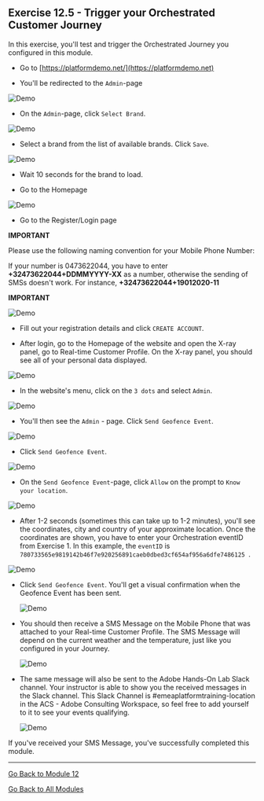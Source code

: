 ## Exercise 12.5 - Trigger your Orchestrated Customer Journey

In this exercise, you'll test and trigger the Orchestrated Journey you configured in this module.


  * Go to [https://platformdemo.net/](https://platformdemo.net)

  * You'll be redirected to the ``Admin``-page

  ![Demo](./images/1.png)
  
  * On the ``Admin``-page, click ``Select Brand``.
  
  ![Demo](./images/2.png)
  
  * Select a brand from the list of available brands. Click ``Save``.
  
  ![Demo](./images/3.png)
  
  * Wait 10 seconds for the brand to load.
  
  * Go to the Homepage
  
  ![Demo](./images/lb_home.png)
  
  * Go to the Register/Login page
  
  **IMPORTANT**
  
  Please use the following naming convention for your Mobile Phone Number:
  
  If your number is 0473622044, you have to enter **+32473622044+DDMMYYYY-XX** as a number, otherwise the sending of SMSs doesn't work. For instance, **+32473622044+19012020-11**
  
  **IMPORTANT**
  
  ![Demo](./images/lb_register.png)
 
  * Fill out your registration details and click ``CREATE ACCOUNT``.
  
  * After login, go to the Homepage of the website and open the X-ray panel, go to Real-time Customer Profile. On the X-ray panel, you should see all of your personal data displayed.
  
  ![Demo](./images/lb_x_loggedin.png)

 * In the website's menu, click on the ``3 dots`` and select ``Admin``.
 
  ![Demo](./images/gf10.png)
 
 * You'll then see the ``Admin`` - page. Click ``Send Geofence Event``.
 
  ![Demo](./images/gf13.png)
 
 * Click ``Send Geofence Event``.
  
  ![Demo](./images/gf14.png)
 
 * On the ``Send Geofence Event``-page, click ``Allow`` on the prompt to ``Know your location``.
  
  ![Demo](./images/gf15.png)
  
 * After 1-2 seconds (sometimes this can take up to 1-2 minutes), you'll see the coordinates, city and country of your approximate location. Once the coordinates are shown, you have to enter your Orchestration eventID from Exercise 1. In this example, the ``eventID`` is ``780733565e9819142b46f7e920256891caeb0dbed3cf654af956a6dfe7486125 ``.
  
  ![Demo](./images/gf16.png)

* Click ``Send Geofence Event``. You'll get a visual confirmation when the Geofence Event has been sent.

  ![Demo](./images/gf17.png)

* You should then receive a SMS Message on the Mobile Phone that was attached to your Real-time Customer Profile. The SMS Message will depend on the current weather and the temperature, just like you configured in your Journey.

  ![Demo](./images/gf19.png)
 
* The same message will also be sent to the Adobe Hands-On Lab Slack channel. Your instructor is able to show you the received messages in the Slack channel. This Slack Channel is #emeaplatformtraining-location in the ACS - Adobe Consulting Workspace, so feel free to add yourself to it to see your events qualifying.
  
  ![Demo](./images/gf18.png)

If you've received your SMS Message, you've successfully completed this module.  

---

[Go Back to Module 12](./README.md)

[Go Back to All Modules](../README.md)
